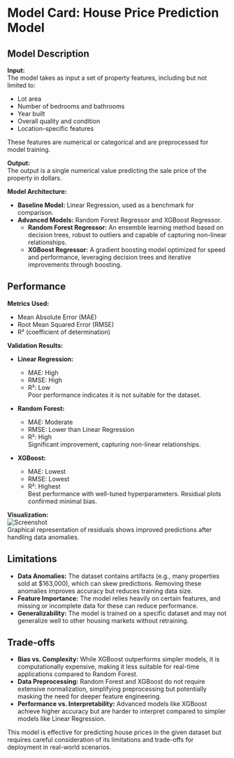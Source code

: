 # Model Card: House Price Prediction Model

## Model Description

**Input:**  
The model takes as input a set of property features, including but not limited to:
- Lot area
- Number of bedrooms and bathrooms
- Year built
- Overall quality and condition
- Location-specific features

These features are numerical or categorical and are preprocessed for model training.

**Output:**  
The output is a single numerical value predicting the sale price of the property in dollars.

**Model Architecture:**  
- **Baseline Model:** Linear Regression, used as a benchmark for comparison.  
- **Advanced Models:** Random Forest Regressor and XGBoost Regressor.  
  - **Random Forest Regressor:** An ensemble learning method based on decision trees, robust to outliers and capable of capturing non-linear relationships.  
  - **XGBoost Regressor:** A gradient boosting model optimized for speed and performance, leveraging decision trees and iterative improvements through boosting.

## Performance

**Metrics Used:**
- Mean Absolute Error (MAE)
- Root Mean Squared Error (RMSE)
- R² (coefficient of determination)

**Validation Results:**
- **Linear Regression:**  
  - MAE: High  
  - RMSE: High  
  - R²: Low  
  Poor performance indicates it is not suitable for the dataset.
  
- **Random Forest:**  
  - MAE: Moderate  
  - RMSE: Lower than Linear Regression  
  - R²: High  
  Significant improvement, capturing non-linear relationships.

- **XGBoost:**  
  - MAE: Lowest  
  - RMSE: Lowest  
  - R²: Highest  
  Best performance with well-tuned hyperparameters. Residual plots confirmed minimal bias.

**Visualization:**  
![Screenshot](image.png)  
Graphical representation of residuals shows improved predictions after handling data anomalies.

## Limitations

- **Data Anomalies:** The dataset contains artifacts (e.g., many properties sold at $163,000), which can skew predictions. Removing these anomalies improves accuracy but reduces training data size.
- **Feature Importance:** The model relies heavily on certain features, and missing or incomplete data for these can reduce performance.
- **Generalizability:** The model is trained on a specific dataset and may not generalize well to other housing markets without retraining.

## Trade-offs

- **Bias vs. Complexity:** While XGBoost outperforms simpler models, it is computationally expensive, making it less suitable for real-time applications compared to Random Forest.
- **Data Preprocessing:** Random Forest and XGBoost do not require extensive normalization, simplifying preprocessing but potentially masking the need for deeper feature engineering.
- **Performance vs. Interpretability:** Advanced models like XGBoost achieve higher accuracy but are harder to interpret compared to simpler models like Linear Regression.

This model is effective for predicting house prices in the given dataset but requires careful consideration of its limitations and trade-offs for deployment in real-world scenarios.
